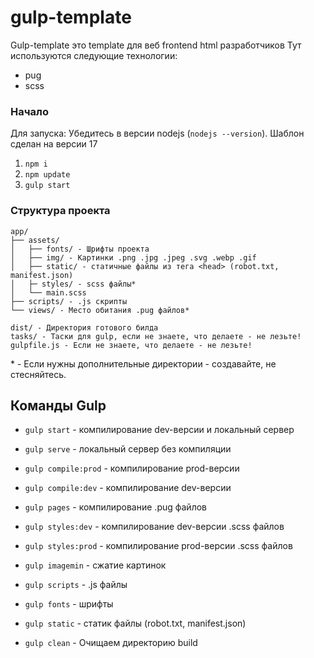 # gulp-template

Gulp-template это template для веб frontend html разработчиков
Тут используются следующие технологии:
- pug
- scss

### Начало
Для запуска:
Убедитесь в версии nodejs (`nodejs --version`). Шаблон сделан на версии 17

1. `npm i`
2. `npm update`
3. `gulp start`

### Структура проекта
```
app/
├── assets/
│   ├── fonts/ - Шрифты проекта
│   ├── img/ - Картинки .png .jpg .jpeg .svg .webp .gif
│   ├── static/ - статичные файлы из тега <head> (robot.txt, manifest.json)
│   ├─ styles/ - scss файлы*
│   └── main.scss
├── scripts/ - .js скрипты
└── views/ - Место обитания .pug файлов*

dist/ - Директория готового билда
tasks/ - Таски для gulp, если не знаете, что делаете - не лезьте!
gulpfile.js - Если не знаете, что делаете - не лезьте!
```

\* - Если нужны дополнительные директории - создавайте, не стесняйтесь.

## Команды Gulp

- `gulp start` - компилирование dev-версии и локальный сервер
- `gulp serve` - локальный сервер без компиляции

- `gulp compile:prod` - компилирование prod-версии
- `gulp compile:dev` - компилирование dev-версии


- `gulp pages` - компилирование .pug файлов

- `gulp styles:dev` - компилирование dev-версии .scss файлов
- `gulp styles:prod` - компилирование prod-версии .scss файлов

- `gulp imagemin` - сжатие картинок
- `gulp scripts` - .js файлы
- `gulp fonts` - шрифты
- `gulp static` - статик файлы (robot.txt, manifest.json)

- `gulp clean` - Очищаем директорию build

[comment]: <> (Gulp template is a template for web html developers!)

[comment]: <> (It includes)

[comment]: <> (1. pug)

[comment]: <> (2. scss)

